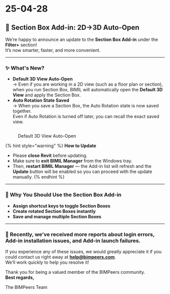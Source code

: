 # 25-04-28

## 🔄 Section Box Add-in: 2D→3D Auto-Open

We’re happy to announce an update to the **Section Box Add-in** under the **Filter+** section!\
It’s now smarter, faster, and more convenient.

***

### ✨ What's New?

* **Default 3D View Auto-Open**\
  → Even if you are working in a 2D view (such as a floor plan or section),\
  when you run Section Box, BIMIL will automatically open the **Default 3D View** and apply the Section Box.
* **Auto Rotation State Saved**\
  → When you save a Section Box, the Auto Rotation state is now saved together.\
  Even if Auto Rotation is turned off later, you can recall the exact saved view.

<figure><img src="../.gitbook/assets/Sectionbox - update.gif" alt=""><figcaption><p>Default 3D View Auto-Open </p></figcaption></figure>

{% hint style="warning" %}
**How to Update**

* Please **close Revit** before updating.
* Make sure to **exit BIMIL Manager** from the Windows tray.
* Then, **restart BIMIL Manager** — the Add-in list will refresh and the **Update** button will be enabled so you can proceed with the update manually.
{% endhint %}

***

### 🤔 Why You Should Use the Section Box Add-in

* **Assign shortcut keys to toggle Section Boxes**
* **Create rotated Section Boxes instantly**
* **Save and manage multiple Section Boxes**

***

### 📢 Recently, we’ve received more reports about **login errors, Add-in installation issues, and Add-in launch failures.**

If you experience any of these issues, we would greatly appreciate it if you could contact us right away at [**help@bimpeers.com**](mailto:help@bimpeers.com).\
We’ll work quickly to help you resolve it!

Thank you for being a valued member of the BIMPeers community.\
**Best regards,**

The BIMPeers Team
